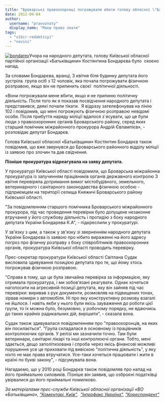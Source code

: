 ```yaml
---
title: "Броварські правоохоронці погрожували вбити голову обласної \"Батьківщини\"? ДОПОВНЕНО"
date: 2012-04-04
author: 
  username: "pravoznaty"
  display_name: "Маєш право знати"
tags: 
  - "vibir-redaktsiyi"
  - "novini"
---
```


[![](https://mpz.brovary.org/wp-content/uploads/2012/04/bondarev.jpg "bondarev")](https://mpz.brovary.org/wp-content/uploads/2012/04/bondarev.jpg)Учора на народного депутата, голову Київської обласної партійної організації «Батьківщини» Костянтина Бондарєва було  скоєно напад.

За словами Бондарєва, вранці, 3 квітня біля будинку депутата його зустріла  група осіб з 12 чоловік, яка почала погрожувати фізичною розправою, якщо він не припинить своєї  політичної діяльності.

«Вони погрожували мене вбити, якщо я не припиню політичну діяльність. Після того як я показав посвідчення народного депутата і представився, деякі почали тікати.  Я відразу зателефонував на лінію 102 і повідомив, що мені погрожують фізичною розправою невідомі особи. Після прибуття наряду міліції вдалося з\`ясувати, що це були люди з правоохоронних органів Броварського району, серед яких старший помічник міжрайонного прокурора Андрій Євлампієв», - розповідає депутат Бондарєв.

Голова Київської обласної «Батьківщини» Костянтин Бондарєв також повідомив, що вже звернувся до Броварського районного відділу міліції із заявою про злочин та дав свідчення.

**Пізніше прокуратура відреагувала на заяву депутата.**

У прокуратурі Київської області повідомили, що Броварська міжрайонна прокуратура із залученням працівників органів державного контролю 3 квітня перевіряла дотримання вимог містобудівного, земельного, ветеринарного і санітарного законодавства фізичною особою - підприємцем на території селища Княжичі Броварського району Київської області.

"За повідомленням старшого помічника Броварського міжрайонного прокурора, під час проведення перевірки було допущене незаконне втручання у його службову діяльність і протидію з боку народного депутата України Бондарева К.А", - підкреслили у прокуратурі.

У зв'язку з цим, а також у зв'язку зі зверненням народного депутата України Бондарєва із заявою про нібито вираженні на його адресу погроз про фізичну розправу з боку співробітників правоохоронних органів, прокуратура Київської області проводить перевірку.

Прес-секретар прокуратури Київської області Світлана Судак висловила здивування позицією депутата про те, що йому хтось погрожував фізичною розправою.

"Справа в тому, що це була звичайна перевірка за інформацією, яку отримала прокуратура, і ми зобов'язані реагувати. Однак хочеться наголосити на агресивній позиції депутата, яку він зайняв під час перевірки: виривав з рук документи, розмовляв на підвищених тонах, зірвав номери з автомобіля. Ні про яку конструктивну розмову взагалі не йшлося. І навіть якби у нього були якісь зауваження до роботи цієї групи, то їх можна було, безумовно, у робочому порядку, не вдаючись до таких крайніх радикальних дій, вирішити", - сказала вона.

Судак також здивувалася повідомленням про "правоохоронців, на яких він посилається". "Група складалася в основному із працівників контролюючих органів. У релізі ми зазначили точно. Там були ветеринари, санітарні лікарі та інші контролюючі органи. Тобто, мені здається, дещо заполітизована і спроба через якісь фінансові можливі порушення усе це приховати під вивіскою "політична діяльність", у яку ніхто не має права втручатися. Усе-таки хочеться працювати і жити в країні по букві закону", - підсумувала вона.

Нагадаємо, що у 2010 році Бондарєв також повідомляв про напад на його приймальню силовиків. Пізніше він заявив, що озброєні податківці увірвалися до його приймальні помилково.

_За матеріалами прес-служби Київської обласної організації «ВО «Батьківщина», ["Коментарі. Київ"](https://kyiv.comments.ua/news/2012/04/04/120556.html),  ["Інтерфакс Україна"](https://www.interfax.com.ua/), ["Кореспондент"](https://ua.korrespondent.net/)_
